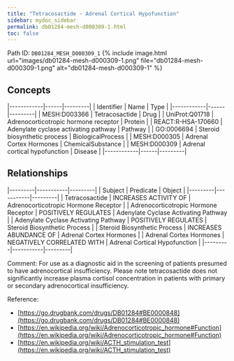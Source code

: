 ```yaml
---
title: "Tetracosactide - Adrenal Cortical Hypofunction"
sidebar: mydoc_sidebar
permalink: db01284-mesh-d000309-1.html
toc: false 
---
```



Path ID: `DB01284_MESH_D000309_1`
{% include image.html url="images/db01284-mesh-d000309-1.png" file="db01284-mesh-d000309-1.png" alt="db01284-mesh-d000309-1" %}

## Concepts

|------------|------|---------|
| Identifier | Name | Type    |
|------------|------|---------|
| MESH:D003366 | Tetracosactide | Drug |
| UniProt:Q01718 | Adrenocorticotropic hormone receptor | Protein |
| REACT:R-HSA-170660 | Adenylate cyclase activating pathway | Pathway |
| GO:0006694 | Steroid biosynthetic process | BiologicalProcess |
| MESH:D000305 | Adrenal Cortex Hormones | ChemicalSubstance |
| MESH:D000309 | Adrenal cortical hypofunction | Disease |
|------------|------|---------|

## Relationships

|---------|-----------|---------|
| Subject | Predicate | Object  |
|---------|-----------|---------|
| Tetracosactide | INCREASES ACTIVITY OF | Adrenocorticotropic Hormone Receptor |
| Adrenocorticotropic Hormone Receptor | POSITIVELY REGULATES | Adenylate Cyclase Activating Pathway |
| Adenylate Cyclase Activating Pathway | POSITIVELY REGULATES | Steroid Biosynthetic Process |
| Steroid Biosynthetic Process | INCREASES ABUNDANCE OF | Adrenal Cortex Hormones |
| Adrenal Cortex Hormones | NEGATIVELY CORRELATED WITH | Adrenal Cortical Hypofunction |
|---------|-----------|---------|

Comment: For use as a diagnostic aid in the screening of patients presumed to have adrenocortical insufficiency. Please note tetracosactide does not significantly increase plasma cortisol concentration in patients with primary or secondary adrenocortical insufficiency.

Reference: 
  - [https://go.drugbank.com/drugs/DB01284#BE0000848](https://go.drugbank.com/drugs/DB01284#BE0000848)
  - [https://en.wikipedia.org/wiki/Adrenocorticotropic_hormone#Function](https://en.wikipedia.org/wiki/Adrenocorticotropic_hormone#Function)
  - [https://en.wikipedia.org/wiki/ACTH_stimulation_test](https://en.wikipedia.org/wiki/ACTH_stimulation_test)
